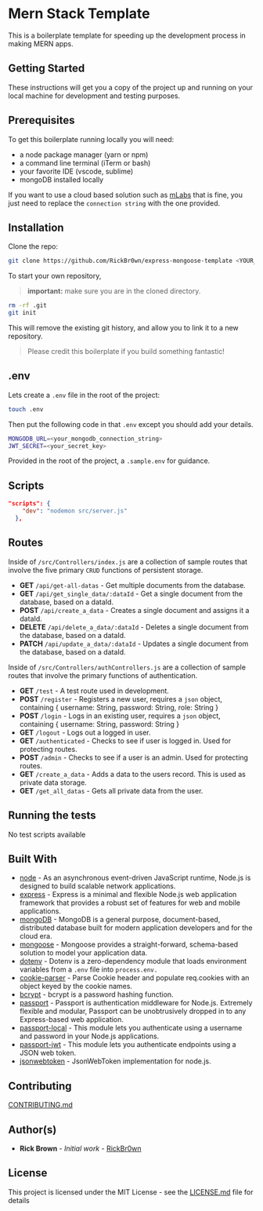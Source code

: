 # Mern Stack Template

This is a boilerplate template for speeding up the development process in making MERN apps.

## Getting Started

These instructions will get you a copy of the project up and running on your local machine for development and testing purposes.

## Prerequisites

To get this boilerplate running locally you will need:

- a node package manager (yarn or npm)
- a command line terminal (iTerm or bash)
- your favorite IDE (vscode, sublime)
- mongoDB installed locally

If you want to use a cloud based solution such as [mLabs](https://mlab.com) that is fine, you just need to replace the `connection string` with the one provided.

## Installation

Clone the repo:

```bash
git clone https://github.com/RickBr0wn/express-mongoose-template <YOUR_PROJECT_NAME> && cd <YOUR_PROJECT_NAME>
```

To start your own repository,

> **important:** make sure you are in the cloned directory.

```bash
rm -rf .git
git init
```

This will remove the existing git history, and allow you to link it to a new repository.

> Please credit this boilerplate if you build something fantastic!

## .env

Lets create a `.env` file in the root of the project:

```bash
touch .env
```

Then put the following code in that `.env` except you should add your details.

```bash
MONGODB_URL=<your_mongodb_connection_string>
JWT_SECRET=<your_secret_key>
```

Provided in the root of the project, a `.sample.env` for guidance.

## Scripts

```json
"scripts": {
    "dev": "nodemon src/server.js"
  },
```

## Routes

Inside of `/src/Controllers/index.js` are a collection of sample routes that involve the five primary `CRUD` functions of persistent storage.

- **GET** `/api/get-all-datas` - Get multiple documents from the database.
- **GET** `/api/get_single_data/:dataId` - Get a single document from the database, based on a dataId.
- **POST** `/api/create_a_data` - Creates a single document and assigns it a dataId.
- **DELETE** `/api/delete_a_data/:dataId` - Deletes a single document from the database, based on a dataId.
- **PATCH** `/api/update_a_data/:dataId` - Updates a single document from the database, based on a dataId.

Inside of `/src/Controllers/authControllers.js` are a collection of sample routes that involve the primary functions of authentication.

- **GET** `/test` - A test route used in development.
- **POST** `/register` - Registers a new user, requires a `json` object, containing { username: String, password: String, role: String }
- **POST** `/login` - Logs in an existing user, requires a `json` object, containing { username: String, password: String }
- **GET** `/logout` - Logs out a logged in user.
- **GET** `/authenticated` - Checks to see if user is logged in. Used for protecting routes.
- **POST** `/admin` - Checks to see if a user is an admin. Used for protecting routes.
- **GET** `/create_a_data` - Adds a data to the users record. This is used as private data storage.
- **GET** `/get_all_datas` - Gets all private data from the user.

## Running the tests

No test scripts available

## Built With

- [node](https://nodejs.org/en/about/) - As an asynchronous event-driven JavaScript runtime, Node.js is designed to build scalable network applications.
- [express](https://expressjs.com) - Express is a minimal and flexible Node.js web application framework that provides a robust set of features for web and mobile applications.
- [mongoDB](https://www.mongodb.com) - MongoDB is a general purpose, document-based, distributed database built for modern application developers and for the cloud era.
- [mongoose](https://mongoosejs.com) - Mongoose provides a straight-forward, schema-based solution to model your application data.
- [dotenv](https://github.com/motdotla/dotenv#readme) - Dotenv is a zero-dependency module that loads environment variables from a `.env` file into `process.env.`
- [cookie-parser](https://github.com/expressjs/cookie-parser#readme) - Parse Cookie header and populate req.cookies with an object keyed by the cookie names.
- [bcrypt](https://github.com/kelektiv/node.bcrypt.js#readme) - bcrypt is a password hashing function.
- [passport](http://www.passportjs.org) - Passport is authentication middleware for Node.js. Extremely flexible and modular, Passport can be unobtrusively dropped in to any Express-based web application.
- [passport-local](http://www.passportjs.org/packages/passport-local/) - This module lets you authenticate using a username and password in your Node.js applications.
- [passport-jwt](http://www.passportjs.org/packages/passport-jwt/) - This module lets you authenticate endpoints using a JSON web token.
- [jsonwebtoken](https://github.com/auth0/node-jsonwebtoken#readme) - JsonWebToken implementation for node.js.

## Contributing

[CONTRIBUTING.md](/CONTRIBUTING.md)

## Author(s)

- **Rick Brown** - _Initial work_ - [RickBr0wn](https://github.com/RickBr0wn)

## License

This project is licensed under the MIT License - see the [LICENSE.md](https://gist.github.com/RickBr0wn/5f95ee6118bb32034e2b94acbd88a99d) file for details
